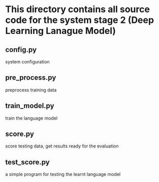 # This directory contains all source code for the system stage 2 (Deep Learning Lanague Model)
## config.py
system configuration
## pre_process.py
preprocess training data
## train_model.py
train the language model
## score.py
score testing data, get results ready for the evaluation
## test_score.py
a simple program for testing the learnt language model
